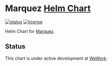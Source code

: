 # Marquez [Helm Chart](https://helm.sh)

[![status](https://img.shields.io/badge/status-WIP-yellow.svg)](#status)
[![license](https://img.shields.io/badge/license-Apache_2.0-blue.svg)](https://raw.githubusercontent.com/MarquezProject/marquez-chart/master/LICENSE)

Helm Chart for [Marquez](https://github.com/MarquezProject/marquez).

## Status

This chart is under active development at [WeWork](https://www.wework.com). 
